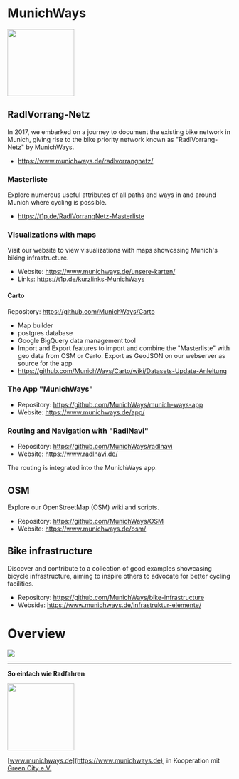 # MunichWays
<img src="https://www.munichways.de/wp-content/uploads/2020/11/MunichWays_Logo_Web_72dpi.png" height="150">

## RadlVorrang-Netz
In 2017, we embarked on a journey to document the existing bike network in Munich, giving rise to the bike priority network known as "RadlVorrang-Netz" by MunichWays.
* https://www.munichways.de/radlvorrangnetz/
### Masterliste
Explore numerous useful attributes of all paths and ways in and around Munich where cycling is possible.
* https://t1p.de/RadlVorrangNetz-Masterliste

### Visualizations with maps
Visit our website to view visualizations with maps showcasing Munich's biking infrastructure.
* Website: https://www.munichways.de/unsere-karten/
* Links: https://t1p.de/kurzlinks-MunichWays

#### Carto
Repository: https://github.com/MunichWays/Carto
* Map builder
* postgres database
* Google BigQuery data management tool
* Import and Export features to import and combine the "Masterliste" with geo data from OSM or Carto. Export as GeoJSON on our webserver as source for the app
* https://github.com/MunichWays/Carto/wiki/Datasets-Update-Anleitung

### The App "MunichWays"
* Repository: https://github.com/MunichWays/munich-ways-app
* Website: https://www.munichways.de/app/

### Routing and Navigation with "RadlNavi"
* Repository: https://github.com/MunichWays/radlnavi
* Website: https://www.radlnavi.de/

The routing is integrated into the MunichWays app.

## OSM
Explore our OpenStreetMap (OSM) wiki and scripts.
* Repository: https://github.com/MunichWays/OSM
* Website: https://www.munichways.de/osm/

## Bike infrastructure
Discover and contribute to a collection of good examples showcasing bicycle infrastructure, aiming to inspire others to advocate for better cycling facilities.
* Repository: https://github.com/MunichWays/bike-infrastructure
* Webside: https://www.munichways.de/infrastruktur-elemente/

# Overview
<img src="https://www.munichways.de/img/MunichWays-Overview.drawio.png">

--------------------------------------------------------------
**So einfach wie Radfahren**

<img src="https://www.munichways.de/wp-content/uploads/2020/11/MunichWays_Logo_Web_72dpi.png" height="150">

[www.munichways.de](https://www.munichways.de), in Kooperation mit [Green City e.V.](https://www.greencity.de)

